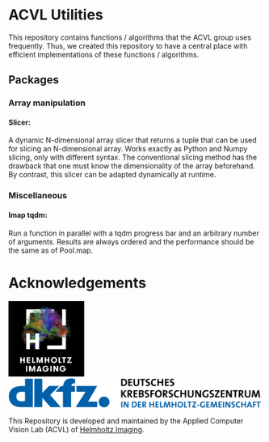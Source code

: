 # ACVL Utilities

This repository contains functions / algorithms that the ACVL group uses frequently. Thus, we created this repository to have a central place with efficient implementations of these functions / algorithms.

## Packages

### Array manipulation

#### Slicer:
A dynamic N-dimensional array slicer that returns a tuple that can be used for slicing an N-dimensional array. Works exactly as Python and Numpy slicing, only with different syntax.
The conventional slicing method has the drawback that one must know the dimensionality of the array beforehand. By contrast, this slicer can be adapted dynamically at runtime.


### Miscellaneous

#### Imap tqdm:
Run a function in parallel with a tqdm progress bar and an arbitrary number of arguments.
Results are always ordered and the performance should be the same as of Pool.map.

# Acknowledgements

<p align="left">
  <img src="logos/HI_Logo.png" width="150"> &nbsp;&nbsp;&nbsp;&nbsp;
  <img src="logos/DKFZ_Logo.png" width="500"> 
</p>

This Repository is developed and maintained by the Applied Computer Vision Lab (ACVL)
of [Helmholtz Imaging](https://www.helmholtz-imaging.de/).